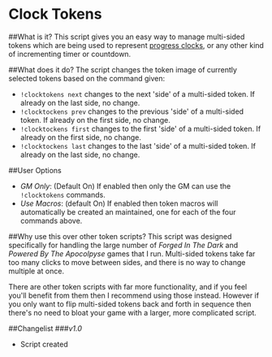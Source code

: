 # Clock Tokens

##What is it?
This script gives you an easy way to manage multi-sided tokens which are being used to represent [progress clocks](http://bladesinthedark.com/progress-clocks), or any other kind of incrementing timer or countdown.

##What does it do?
The script changes the token image of currently selected tokens based on the command given:
* ``!clocktokens next`` changes to the next 'side' of a multi-sided token. If already on the last side, no change.
* ``!clocktockens prev`` changes to the previous 'side' of a multi-sided token. If already on the first side, no change.
* ``!clocktockens first`` changes to the first 'side' of a multi-sided token. If already on the first side, no change.
* ``!clocktockens last`` changes to the last 'side' of a multi-sided token. If already on the last side, no change.

##User Options
* _GM Only_: (Default On) If enabled then only the GM can use the ``!clocktokens`` commands.
* _Use Macros_: (default On) If enabled then token macros will automatically be created an maintained, one for each of the four commands above.

##Why use this over other token scripts?
This script was designed specifically for handling the large number of _Forged In The Dark_ and _Powered By The Apocolpyse_ games that I run. Multi-sided tokens take far too many clicks to move between sides, and there is no way to change multiple at once.

There are other token scripts with far more functionality, and if you feel you'll benefit from them then I recommend using those instead. However if you only want to flip multi-sided tokens back and forth in sequence then there's no need to bloat your game with a larger, more complicated script.

##Changelist
###_v1.0_
* Script created
